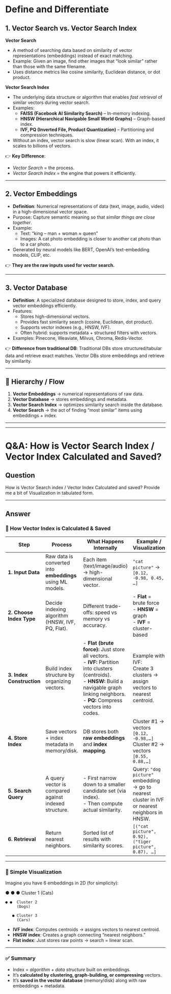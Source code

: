 # Define and Differentiate  

## 1. Vector Search vs. Vector Search Index  

**Vector Search**  
- A method of searching data based on similarity of vector representations (embeddings) instead of exact matching.  
- Example: Given an image, find other images that “look similar” rather than those with the same filename.  
- Uses distance metrics like cosine similarity, Euclidean distance, or dot product.  

**Vector Search Index**  
- The underlying data structure or algorithm that enables *fast retrieval* of similar vectors during vector search.  
- Examples:  
  - **FAISS (Facebook AI Similarity Search)** – In-memory indexing.  
  - **HNSW (Hierarchical Navigable Small World Graphs)** – Graph-based index.  
  - **IVF, PQ (Inverted File, Product Quantization)** – Partitioning and compression techniques.  
- Without an index, vector search is slow (linear scan). With an index, it scales to billions of vectors.  

👉 **Key Difference**:  
- *Vector Search* = the process.  
- *Vector Search Index* = the engine that powers it efficiently.  

---

## 2. Vector Embeddings  

- **Definition**: Numerical representations of data (text, image, audio, video) in a high-dimensional vector space.  
- Purpose: Capture semantic meaning so that *similar things are close together*.  
- Example:  
  - Text: “king – man + woman ≈ queen”  
  - Images: A cat photo embedding is closer to another cat photo than to a car photo.  
- Generated by neural models like BERT, OpenAI’s text-embedding models, CLIP, etc.  

👉 **They are the raw inputs used for vector search.**  

---

## 3. Vector Database  

- **Definition**: A specialized database designed to store, index, and query vector embeddings efficiently.  
- Features:  
  - Stores high-dimensional vectors.  
  - Provides fast similarity search (cosine, Euclidean, dot product).  
  - Supports vector indexes (e.g., HNSW, IVF).  
  - Often hybrid: supports metadata + structured filters with vectors.  
- Examples: Pinecone, Weaviate, Milvus, Chroma, Redis-Vector.  

👉 **Difference from traditional DB**: Traditional DBs store structured/tabular data and retrieve exact matches. Vector DBs store embeddings and retrieve by similarity.  

---

## 🔄 Hierarchy / Flow  

1. **Vector Embeddings** → numerical representations of raw data.  
2. **Vector Database** → stores embeddings and metadata.  
3. **Vector Search Index** → optimizes similarity search inside the database.  
4. **Vector Search** → the act of finding “most similar” items using embeddings + index.

---
---

# Q&A: How is Vector Search Index / Vector Index Calculated and Saved?

## Question
How is Vector Search index / Vector Index Calculated and saved? Provide me a bit of Visualization in tabulated form.

---

## Answer

### 🔹 How Vector Index is Calculated & Saved  

| **Step** | **Process** | **What Happens Internally** | **Example / Visualization** |
|----------|-------------|-----------------------------|------------------------------|
| **1. Input Data** | Raw data is converted into **embeddings** using ML models. | Each item (text/image/audio) → high-dimensional vector. | `"cat picture"` → `[0.12, -0.98, 0.45, …]` |
| **2. Choose Index Type** | Decide indexing algorithm (HNSW, IVF, PQ, Flat). | Different trade-offs: speed vs memory vs accuracy. | - **Flat** = brute force <br> - **HNSW** = graph <br> - **IVF** = cluster-based |
| **3. Index Construction** | Build index structure by organizing vectors. | - **Flat (brute force):** Just store all vectors. <br> - **IVF:** Partition into clusters (centroids). <br> - **HNSW:** Build a navigable graph linking neighbors. <br> - **PQ:** Compress vectors into codes. | Example with IVF: <br> Create 3 clusters → assign vectors to nearest centroid. |
| **4. Store Index** | Save vectors + index metadata in memory/disk. | DB stores both **raw embeddings** and **index mapping**. | Cluster #1 → vectors `[0.12, -0.98,…]` <br> Cluster #2 → vectors `[0.55, 0.88,…]` |
| **5. Search Query** | A query vector is compared against indexed structure. | - First narrow down to a smaller candidate set (via index). <br> - Then compute actual similarity. | Query: `"dog picture"` embedding → go to nearest cluster in IVF or nearest neighbors in HNSW. |
| **6. Retrieval** | Return nearest neighbors. | Sorted list of results with similarity scores. | `[("cat picture", 0.92), ("tiger picture", 0.87), …]` |

---

### 🔹 Simple Visualization

Imagine you have 6 embeddings in 2D (for simplicity):  

  ● ● ●  Cluster 1
         (Cats)
         
    ● ●  Cluster 2
         (Dogs)

       ● Cluster 3
         (Cars)



- **IVF index**: Computes centroids → assigns vectors to nearest centroid.  
- **HNSW index**: Creates a graph connecting “nearest neighbors.”  
- **Flat index**: Just stores raw points → search = linear scan.  

---

### ✅ Summary
- Index = *algorithm + data structure* built on embeddings.  
- It’s **calculated by clustering, graph-building, or compressing** vectors.  
- It’s **saved in the vector database** (memory/disk) along with raw embeddings + metadata.  

